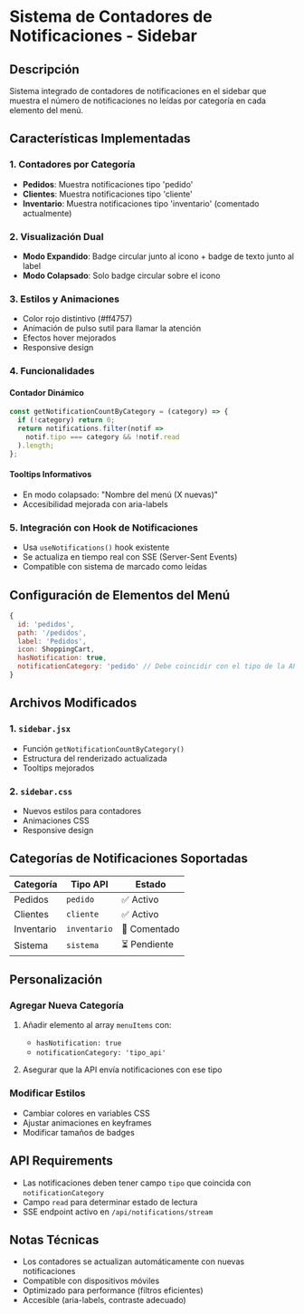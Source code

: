 # Sistema de Contadores de Notificaciones - Sidebar

## Descripción
Sistema integrado de contadores de notificaciones en el sidebar que muestra el número de notificaciones no leídas por categoría en cada elemento del menú.

## Características Implementadas

### 1. Contadores por Categoría
- **Pedidos**: Muestra notificaciones tipo 'pedido'
- **Clientes**: Muestra notificaciones tipo 'cliente'
- **Inventario**: Muestra notificaciones tipo 'inventario' (comentado actualmente)

### 2. Visualización Dual
- **Modo Expandido**: Badge circular junto al icono + badge de texto junto al label
- **Modo Colapsado**: Solo badge circular sobre el icono

### 3. Estilos y Animaciones
- Color rojo distintivo (#ff4757)
- Animación de pulso sutil para llamar la atención
- Efectos hover mejorados
- Responsive design

### 4. Funcionalidades

#### Contador Dinámico
```javascript
const getNotificationCountByCategory = (category) => {
  if (!category) return 0;
  return notifications.filter(notif => 
    notif.tipo === category && !notif.read
  ).length;
};
```

#### Tooltips Informativos
- En modo colapsado: "Nombre del menú (X nuevas)"
- Accesibilidad mejorada con aria-labels

### 5. Integración con Hook de Notificaciones
- Usa `useNotifications()` hook existente
- Se actualiza en tiempo real con SSE (Server-Sent Events)
- Compatible con sistema de marcado como leídas

## Configuración de Elementos del Menú

```javascript
{
  id: 'pedidos',
  path: '/pedidos',
  label: 'Pedidos',
  icon: ShoppingCart,
  hasNotification: true,
  notificationCategory: 'pedido' // Debe coincidir con el tipo de la API
}
```

## Archivos Modificados

### 1. `sidebar.jsx`
- Función `getNotificationCountByCategory()`
- Estructura del renderizado actualizada
- Tooltips mejorados

### 2. `sidebar.css`
- Nuevos estilos para contadores
- Animaciones CSS
- Responsive design

## Categorías de Notificaciones Soportadas

| Categoría | Tipo API | Estado |
|-----------|----------|--------|
| Pedidos | `pedido` | ✅ Activo |
| Clientes | `cliente` | ✅ Activo |
| Inventario | `inventario` | 🔧 Comentado |
| Sistema | `sistema` | ⏳ Pendiente |

## Personalización

### Agregar Nueva Categoría
1. Añadir elemento al array `menuItems` con:
   - `hasNotification: true`
   - `notificationCategory: 'tipo_api'`

2. Asegurar que la API envía notificaciones con ese tipo

### Modificar Estilos
- Cambiar colores en variables CSS
- Ajustar animaciones en keyframes
- Modificar tamaños de badges

## API Requirements
- Las notificaciones deben tener campo `tipo` que coincida con `notificationCategory`
- Campo `read` para determinar estado de lectura
- SSE endpoint activo en `/api/notifications/stream`

## Notas Técnicas
- Los contadores se actualizan automáticamente con nuevas notificaciones
- Compatible con dispositivos móviles
- Optimizado para performance (filtros eficientes)
- Accesible (aria-labels, contraste adecuado)
